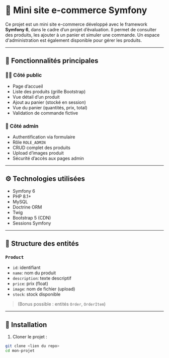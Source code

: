 # 🛒 Mini site e-commerce Symfony

Ce projet est un mini site e-commerce développé avec le framework **Symfony 6**, dans le cadre d’un projet d’évaluation. Il permet de consulter des produits, les ajouter à un panier et simuler une commande. Un espace d'administration est également disponible pour gérer les produits.

---

## 🚀 Fonctionnalités principales

### 🧑‍💻 Côté public
- Page d’accueil
- Liste des produits (grille Bootstrap)
- Vue détail d’un produit
- Ajout au panier (stocké en session)
- Vue du panier (quantités, prix, total)
- Validation de commande fictive

### 🔐 Côté admin
- Authentification via formulaire
- Rôle `ROLE_ADMIN`
- CRUD complet des produits
- Upload d’images produit
- Sécurité d’accès aux pages admin

---

## ⚙️ Technologies utilisées

- Symfony 6
- PHP 8.1+
- MySQL
- Doctrine ORM
- Twig
- Bootstrap 5 (CDN)
- Sessions Symfony

---

## 🧱 Structure des entités

### `Product`
- `id`: identifiant
- `name`: nom du produit
- `description`: texte descriptif
- `price`: prix (float)
- `image`: nom de fichier (upload)
- `stock`: stock disponible

> (Bonus possible : entités `Order`, `OrderItem`)

---

## 🔧 Installation

1. Cloner le projet :
```bash
git clone <lien du repo>
cd mon-projet
